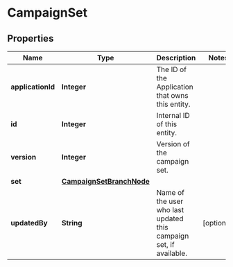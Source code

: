 

# CampaignSet

## Properties

Name | Type | Description | Notes
------------ | ------------- | ------------- | -------------
**applicationId** | **Integer** | The ID of the Application that owns this entity. | 
**id** | **Integer** | Internal ID of this entity. | 
**version** | **Integer** | Version of the campaign set. | 
**set** | [**CampaignSetBranchNode**](CampaignSetBranchNode.md) |  | 
**updatedBy** | **String** | Name of the user who last updated this campaign set, if available. |  [optional]



